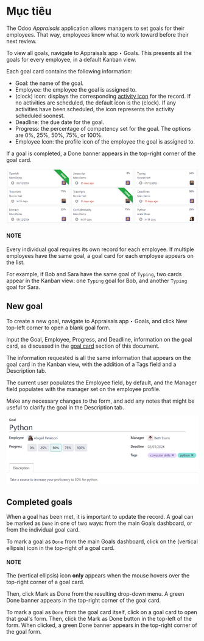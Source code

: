 # Mục tiêu

The Odoo *Appraisals* application allows managers to set goals for their employees. That way,
employees know what to work toward before their next review.

To view all goals, navigate to Appraisals app ‣ Goals. This presents all the
goals for every employee, in a default Kanban view.

<a id="appraisals-goal-card"></a>

Each goal card contains the following information:

- Goal: the name of the goal.
- Employee: the employee the goal is assigned to.
- <i class="fa fa-clock-o"></i> (clock) icon: displays the corresponding [activity icon](../../essentials/activities.md) for the record. If no activities are scheduled, the default icon is
  the <i class="fa fa-clock-o"></i> (clock). If any activities have been scheduled, the icon
  represents the activity scheduled soonest.
- Deadline: the due date for the goal.
- Progress: the percentage of competency set for the goal. The options are
  0%, 25%, 50%, 75%, or 100%.
- Employee Icon: the profile icon of the employee the goal is assigned to.

If a goal is completed, a Done banner appears in the top-right corner of the goal card.

![The goals Kanban view, with nine goal cards.](../../../_images/goals.png)

#### NOTE
Every individual goal requires its own record for each employee. If multiple employees have the
same goal, a goal card for each employee appears on the list.

For example, if Bob and Sara have the same goal of `Typing`, two cards appear in the Kanban view:
one `Typing` goal for Bob, and another `Typing` goal for Sara.

## New goal

To create a new goal, navigate to Appraisals app ‣ Goals, and click
New top-left corner to open a blank goal form.

Input the Goal, Employee, Progress, and Deadline,
information on the goal card, as discussed in the [goal card](#appraisals-goal-card) section of
this document.

The information requested is all the same information that appears on the goal card in the Kanban
view, with the addition of a Tags field and a Description tab.

The current user populates the Employee field, by default, and the Manager
field populates with the manager set on the employee profile.

Make any necessary changes to the form, and add any notes that might be useful to clarify the goal
in the Description tab.

![A goal form filled out for a Python skill, set to 50% proficiency.](../../../_images/new-goal.png)

## Completed goals

When a goal has been met, it is important to update the record. A goal can be marked as `Done` in
one of two ways: from the main Goals dashboard, or from the individual goal card.

To mark a goal as `Done` from the main Goals dashboard, click on the
<i class="fa fa-ellipsis-v"></i> (vertical ellipsis) icon in the top-right of a goal card.

#### NOTE
The <i class="fa fa-ellipsis-v"></i> (vertical ellipsis) icon **only** appears when the mouse
hovers over the top-right corner of a goal card.

Then, click Mark as Done from the resulting drop-down menu. A green Done
banner appears in the top-right corner of the goal card.

To mark a goal as `Done` from the goal card itself, click on a goal card to open that goal's form.
Then, click the Mark as Done button in the top-left of the form. When clicked, a green
Done banner appears in the top-right corner of the goal form.
